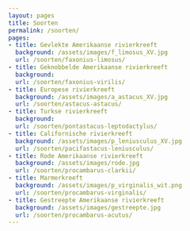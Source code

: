 ```yaml
---
layout: pages
title: Soorten
permalink: /soorten/
pages:
- title: Gevlekte Amerikaanse rivierkreeft
  background: /assets/images/f_limosus_XV.jpg
  url: /soorten/faxonius-limosus/
- title: Geknobbelde Amerikaanse rivierkreeft
  background: 
  url: /soorten/faxonius-virilis/
- title: Europese rivierkreeft
  background: /assets/images/a_astacus_XV.jpg
  url: /soorten/astacus-astacus/
- title: Turkse rivierkreeft
  background: 
  url: /soorten/pontastacus-leptodactylus/
- title: Californische rivierkreeft
  background: /assets/images/p_leniusculus_XV.jpg
  url: /soorten/pacifastacus-leniusculus/
- title: Rode Amerikaanse rivierkreeft
  background: /assets/images/rode.jpg
  url: /soorten/procambarus-clarkii/
- title: Marmerkreeft
  background: /assets/images/p_virginalis_wit.png
  url: /soorten/procambarus-virginalis/
- title: Gestreepte Amerikaanse rivierkreeft
  background: /assets/images/gestreepte.jpg
  url: /soorten/procambarus-acutus/
---
```

